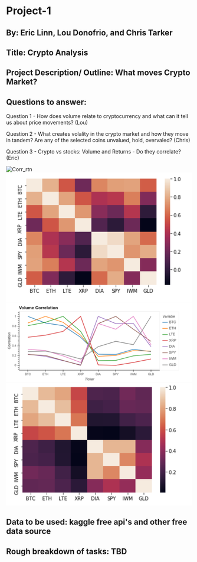 # Project-1

## By: Eric Linn, Lou Donofrio, and Chris Tarker

## Title: Crypto Analysis

## Project Description/ Outline: What moves Crypto Market?

## Questions to answer:

Question 1 - How does volume relate to cryptocurrency and what can it tell us about price movements? (Lou)

Question 2 - What creates volality in the crypto market and how they move in tandem? Are any of the selected coins unvalued, hold, overvaled? (Chris)

Question 3 - Crypto vs stocks: Volume and Returns - Do they correlate? (Eric)

![Corr_rtn](PNG/Corr_rth.PNG)
![corr_rtn_heatmap](PNG/corr_rtn_heatmap.PNG)
![Corr_vol](PNG/Corr_vol.PNG)
![corr_vol_heatmap](PNG/corr_vol_heatmap.PNG)

## Data to be used: kaggle free api's and other free data source

## Rough breakdown of tasks: TBD
